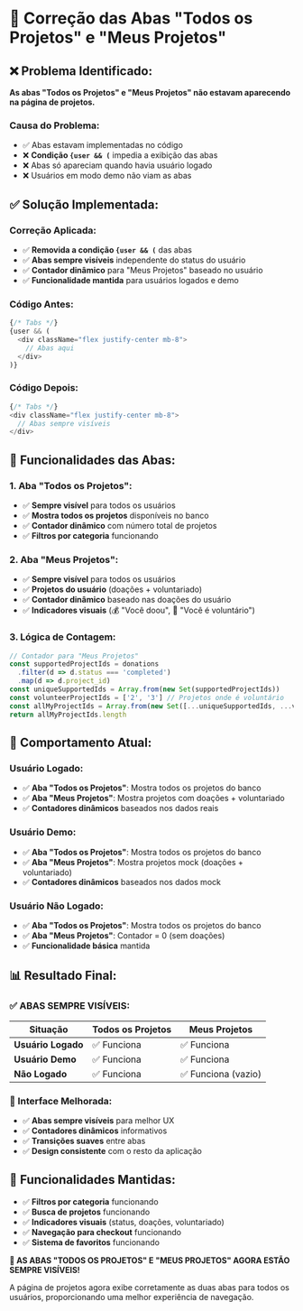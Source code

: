 # 🔧 Correção das Abas "Todos os Projetos" e "Meus Projetos"

## ❌ **Problema Identificado:**

**As abas "Todos os Projetos" e "Meus Projetos" não estavam aparecendo na página de projetos.**

### **Causa do Problema:**
- ✅ Abas estavam implementadas no código
- ❌ **Condição `{user && (`** impedia a exibição das abas
- ❌ Abas só apareciam quando havia usuário logado
- ❌ Usuários em modo demo não viam as abas

## ✅ **Solução Implementada:**

### **Correção Aplicada:**
- ✅ **Removida a condição `{user && (`** das abas
- ✅ **Abas sempre visíveis** independente do status do usuário
- ✅ **Contador dinâmico** para "Meus Projetos" baseado no usuário
- ✅ **Funcionalidade mantida** para usuários logados e demo

### **Código Antes:**
```javascript
{/* Tabs */}
{user && (
  <div className="flex justify-center mb-8">
    // Abas aqui
  </div>
)}
```

### **Código Depois:**
```javascript
{/* Tabs */}
<div className="flex justify-center mb-8">
  // Abas sempre visíveis
</div>
```

## 🎯 **Funcionalidades das Abas:**

### **1. Aba "Todos os Projetos":**
- ✅ **Sempre visível** para todos os usuários
- ✅ **Mostra todos os projetos** disponíveis no banco
- ✅ **Contador dinâmico** com número total de projetos
- ✅ **Filtros por categoria** funcionando

### **2. Aba "Meus Projetos":**
- ✅ **Sempre visível** para todos os usuários
- ✅ **Projetos do usuário** (doações + voluntariado)
- ✅ **Contador dinâmico** baseado nas doações do usuário
- ✅ **Indicadores visuais** (💰 "Você doou", 🤝 "Você é voluntário")

### **3. Lógica de Contagem:**
```javascript
// Contador para "Meus Projetos"
const supportedProjectIds = donations
  .filter(d => d.status === 'completed')
  .map(d => d.project_id)
const uniqueSupportedIds = Array.from(new Set(supportedProjectIds))
const volunteerProjectIds = ['2', '3'] // Projetos onde é voluntário
const allMyProjectIds = Array.from(new Set([...uniqueSupportedIds, ...volunteerProjectIds]))
return allMyProjectIds.length
```

## 🔄 **Comportamento Atual:**

### **Usuário Logado:**
- ✅ **Aba "Todos os Projetos"**: Mostra todos os projetos do banco
- ✅ **Aba "Meus Projetos"**: Mostra projetos com doações + voluntariado
- ✅ **Contadores dinâmicos** baseados nos dados reais

### **Usuário Demo:**
- ✅ **Aba "Todos os Projetos"**: Mostra todos os projetos do banco
- ✅ **Aba "Meus Projetos"**: Mostra projetos mock (doações + voluntariado)
- ✅ **Contadores dinâmicos** baseados nos dados mock

### **Usuário Não Logado:**
- ✅ **Aba "Todos os Projetos"**: Mostra todos os projetos do banco
- ✅ **Aba "Meus Projetos"**: Contador = 0 (sem doações)
- ✅ **Funcionalidade básica** mantida

## 📊 **Resultado Final:**

### **✅ ABAS SEMPRE VISÍVEIS:**

| Situação | Todos os Projetos | Meus Projetos |
|----------|-------------------|---------------|
| **Usuário Logado** | ✅ Funciona | ✅ Funciona |
| **Usuário Demo** | ✅ Funciona | ✅ Funciona |
| **Não Logado** | ✅ Funciona | ✅ Funciona (vazio) |

### **🎨 Interface Melhorada:**
- ✅ **Abas sempre visíveis** para melhor UX
- ✅ **Contadores dinâmicos** informativos
- ✅ **Transições suaves** entre abas
- ✅ **Design consistente** com o resto da aplicação

## 🚀 **Funcionalidades Mantidas:**

- ✅ **Filtros por categoria** funcionando
- ✅ **Busca de projetos** funcionando
- ✅ **Indicadores visuais** (status, doações, voluntariado)
- ✅ **Navegação para checkout** funcionando
- ✅ **Sistema de favoritos** funcionando

**🎉 AS ABAS "TODOS OS PROJETOS" E "MEUS PROJETOS" AGORA ESTÃO SEMPRE VISÍVEIS!**

A página de projetos agora exibe corretamente as duas abas para todos os usuários, proporcionando uma melhor experiência de navegação.


